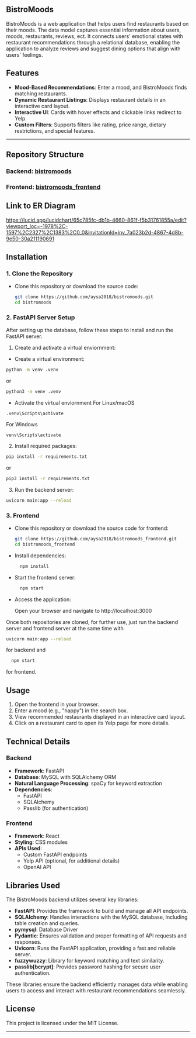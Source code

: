 ## BistroMoods

BistroMoods is a web application that helps users find restaurants based on their moods. The data model captures essential information about users, moods, restaurants, reviews, ect. It connects users' emotional states with restaurant recommendations through a relational database, enabling the application to analyze reviews and suggest dining options that align with users' feelings.

## Features
- **Mood-Based Recommendations**: Enter a mood, and BistroMoods finds matching restaurants.
- **Dynamic Restaurant Listings**: Displays restaurant details in an interactive card layout.
- **Interactive UI**: Cards with hover effects and clickable links redirect to Yelp.
- **Custom Filters**: Supports filters like rating, price range, dietary restrictions, and special features.

---

## Repository Structure

### Backend: **[bistromoods](https://github.com/yourusername/bistromoods)**


### Frontend: **[bistromoods_frontend](https://github.com/yourusername/bistromoods_frontend)**




## Link to ER Diagram 
https://lucid.app/lucidchart/65c785fc-db1b-4660-861f-f5b31761855a/edit?viewport_loc=-1978%2C-1597%2C2327%2C1383%2C0_0&invitationId=inv_7a023b2d-4867-4d8b-9e50-30a211190691



## Installation

### 1. Clone the Repository

- Clone this repository or download the source code:
  ```bash
  git clone https://github.com/aysa2018/bistromoods.git
  cd bistromoods
  ```

### 2. FastAPI Server Setup

After setting up the database, follow these steps to install and run the FastAPI server.

  1. Create and activate a virtual enviornment:
     
  - Create a virtual environment:
   
  ```bash
  python -m venv .venv
  ```
  or 

  ```bash
  python3 -m venv .venv
  ```

  - Activate the virtual enviornment
  For Linux/macOS
  ```
  .venv\Scripts\activate
  ```

  For Windows
  ```
  venv\Scripts\activate
  ```
  2. Install required packages:
     
  ```bash
  pip install -r requirements.txt
  ```
  or 

  ```bash
  pip3 install -r requirements.txt
  ```

  3. Run the backend server:
  ```bash
  uvicorn main:app --reload
  ```
### 3. Frontend
- Clone this repository or download the source code for frontend:
  ```bash
  git clone https://github.com/aysa2018/bistromoods_frontend.git
  cd bistromoods_frontend
  ```

- Install dependencies:
  ```bash
    npm install
  ```
- Start the frontend server:
  ```bash
    npm start
  ```
- Access the application: 
  
  Open your browser and navigate to http://localhost:3000

Once both repositories are cloned, for further use, just run the backend server and frontend server at the same time with
  ```bash
  uvicorn main:app --reload
  ```
  for backend 
  and 

  ```bash
    npm start
  ```
  for frontend.

## Usage
1. Open the frontend in your browser.
2. Enter a mood (e.g., "happy") in the search box.
3. View recommended restaurants displayed in an interactive card layout.
4. Click on a restaurant card to open its Yelp page for more details.

## Technical Details

### Backend
- **Framework**: FastAPI
- **Database**: MySQL with SQLAlchemy ORM
- **Natural Language Processing**: spaCy for keyword extraction
- **Dependencies**:
  - FastAPI
  - SQLAlchemy
  - Passlib (for authentication)

### Frontend
- **Framework**: React
- **Styling**: CSS modules
- **APIs Used**:
  - Custom FastAPI endpoints
  - Yelp API (optional, for additional details)
  - OpenAI API

## Libraries Used

The BistroMoods backend utilizes several key libraries:

- **FastAPI**: Provides the framework to build and manage all API endpoints.
- **SQLAlchemy**: Handles interactions with the MySQL database, including table creation and queries.
- **pymysql**: Database Driver
- **Pydantic**: Ensures validation and proper formatting of API requests and responses.
- **Uvicorn**: Runs the FastAPI application, providing a fast and reliable server.
- **fuzzywuzzy**: Library for keyword matching and text similarity.
- **passlib[bcrypt]**: Provides password hashing for secure user authentication.

These libraries ensure the backend efficiently manages data while enabling users to access and interact with restaurant recommendations seamlessly.




## License
This project is licensed under the MIT License. 

---
